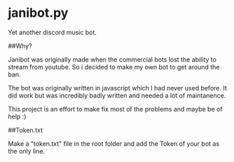 # janibot.py

Yet another discord music bot.

##Why?

Janibot was originally made when the commercial bots lost the ability to stream from youtube.
So i decided to make my own bot to get around the ban.

The bot was originally written in javascript which I had never used before. It did work but was incredibly badly written and needed a lot of maintanence.

This project is an effort to make fix most of the problems and maybe be of help :)

##Token.txt

Make a "token.txt" file in the root folder and add the Token of your bot as the only line.
